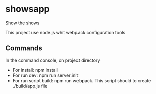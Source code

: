 # showsapp
Show the shows

This project use node.js whit webpack configuration tools

## Commands

In the command console, on project directory

- For install: npm install
- For run dev: npm run server:init
- For run script build:  npm  run webpack. This script should to create ./build/app.js file

